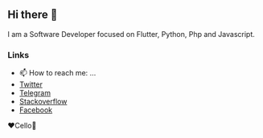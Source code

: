 ## Hi there :wave:

I am a Software Developer focused on Flutter, Python, Php and Javascript.

### Links
- 📫 How to reach me: ...
- [Twitter](https://twitter.com/iamgenes)
- [Telegram](https://t.me/iamgenes)
- [Stackoverflow](https://stackoverflow.com/users/9517391/genes)
- [Facebook](https://www.facebook.com/ItsGenes)

:heart:Cello:violin:	
